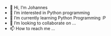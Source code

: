 - 👋 Hi, I’m Johannes
- 👀 I’m interested in Python programming
- 🌱 I’m currently learning Python Programming :P
- 💞️ I’m looking to collaborate on ...
- 📫 How to reach me ...

<!---
joschreiner/joschreiner is a ✨ special ✨ repository because its `README.md` (this file) appears on your GitHub profile.
You can click the Preview link to take a look at your changes.
--->

